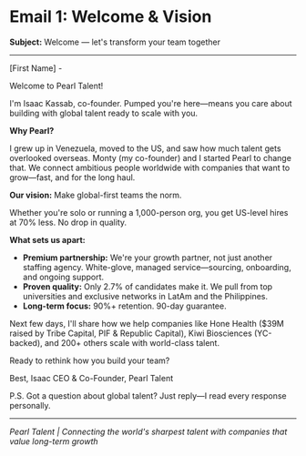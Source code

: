 # Email 1: Welcome & Vision

**Subject:** Welcome — let's transform your team together

---

[First Name] -

Welcome to Pearl Talent!

I'm Isaac Kassab, co-founder. Pumped you're here—means you care about building with global talent ready to scale with you.

**Why Pearl?**

I grew up in Venezuela, moved to the US, and saw how much talent gets overlooked overseas. Monty (my co-founder) and I started Pearl to change that. We connect ambitious people worldwide with companies that want to grow—fast, and for the long haul.

**Our vision:** Make global-first teams the norm.

Whether you're solo or running a 1,000-person org, you get US-level hires at 70% less. No drop in quality.

**What sets us apart:**
- **Premium partnership:** We're your growth partner, not just another staffing agency. White-glove, managed service—sourcing, onboarding, and ongoing support.
- **Proven quality:** Only 2.7% of candidates make it. We pull from top universities and exclusive networks in LatAm and the Philippines.
- **Long-term focus:** 90%+ retention. 90-day guarantee.

Next few days, I'll share how we help companies like Hone Health ($39M raised by Tribe Capital, PIF & Republic Capital), Kiwi Biosciences (YC-backed), and 200+ others scale with world-class talent.

Ready to rethink how you build your team?

Best,
Isaac
CEO & Co-Founder, Pearl Talent

P.S. Got a question about global talent? Just reply—I read every response personally.

---

*Pearl Talent | Connecting the world's sharpest talent with companies that value long-term growth* 
